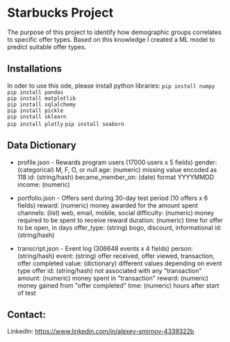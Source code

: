 # Starbucks Project
The purpose of this project to identify how demographic groups correlates to specific offer types. Based on this knowledge I created a ML model to predict suitable offer types.

## Installations
In oder to use this ode, please install python libraries:
`pip install numpy`  
`pip install pandas`  
`pip install matplotlib`  
`pip install sqlalchemy`  
`pip install pickle`  
`pip install sklearn`  
`pip install plotly`
`pip install seaborn`

## Data Dictionary
* profile.json - Rewards program users (17000 users x 5 fields)
gender: (categorical) M, F, O, or null
age: (numeric) missing value encoded as 118
id: (string/hash)
became_member_on: (date) format YYYYMMDD
income: (numeric)

* portfolio.json - Offers sent during 30-day test period (10 offers x 6 fields)
reward: (numeric) money awarded for the amount spent
channels: (list) web, email, mobile, social
difficulty: (numeric) money required to be spent to receive reward
duration: (numeric) time for offer to be open, in days
offer_type: (string) bogo, discount, informational
id: (string/hash)

* transcript.json - Event log (306648 events x 4 fields)
person: (string/hash)
event: (string) offer received, offer viewed, transaction, offer completed
value: (dictionary) different values depending on event type
offer id: (string/hash) not associated with any "transaction"
amount: (numeric) money spent in "transaction"
reward: (numeric) money gained from "offer completed"
time: (numeric) hours after start of test

## Contact:
LinkedIn: https://www.linkedin.com/in/alexey-smirnov-4339322b
